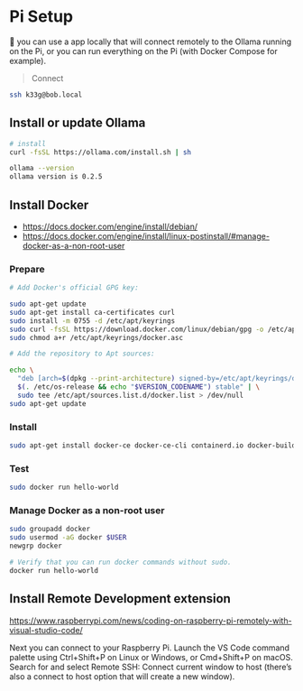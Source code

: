 # Pi Setup

👋 you can use a app locally that will connect remotely to the Ollama running on the Pi, or you can run everything on the Pi (with Docker Compose for example).

> Connect
```bash
ssh k33g@bob.local
```

## Install or update Ollama

```bash
# install
curl -fsSL https://ollama.com/install.sh | sh

ollama --version
ollama version is 0.2.5
```

## Install Docker

- https://docs.docker.com/engine/install/debian/
- https://docs.docker.com/engine/install/linux-postinstall/#manage-docker-as-a-non-root-user

### Prepare

```bash
# Add Docker's official GPG key:

sudo apt-get update
sudo apt-get install ca-certificates curl
sudo install -m 0755 -d /etc/apt/keyrings
sudo curl -fsSL https://download.docker.com/linux/debian/gpg -o /etc/apt/keyrings/docker.asc
sudo chmod a+r /etc/apt/keyrings/docker.asc

# Add the repository to Apt sources:

echo \
  "deb [arch=$(dpkg --print-architecture) signed-by=/etc/apt/keyrings/docker.asc] https://download.docker.com/linux/debian \
  $(. /etc/os-release && echo "$VERSION_CODENAME") stable" | \
  sudo tee /etc/apt/sources.list.d/docker.list > /dev/null
sudo apt-get update
```

### Install
```bash
sudo apt-get install docker-ce docker-ce-cli containerd.io docker-buildx-plugin docker-compose-plugin
```

### Test
```bash
sudo docker run hello-world
```

### Manage Docker as a non-root user
```bash
sudo groupadd docker
sudo usermod -aG docker $USER
newgrp docker

# Verify that you can run docker commands without sudo.
docker run hello-world
```

## Install Remote Development extension

https://www.raspberrypi.com/news/coding-on-raspberry-pi-remotely-with-visual-studio-code/

Next you can connect to your Raspberry Pi. Launch the VS Code command palette using Ctrl+Shift+P on Linux or Windows, or Cmd+Shift+P on macOS. Search for and select Remote SSH: Connect current window to host (there’s also a connect to host option that will create a new window).
